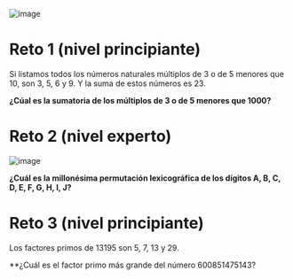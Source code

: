 

![image](https://user-images.githubusercontent.com/91023374/148427909-33c7e61a-a89a-4fd2-af72-25c562ebeccf.png)

# Reto 1 (nivel principiante)

Si listamos todos los números naturales múltiplos de 3 o de 5 menores que 10, son 3, 5, 6 y 9. Y la suma de estos números es 23.

**¿Cúal es la sumatoria de los múltiplos de 3 o de 5 menores que 1000?**

# Reto 2 (nivel experto)

![image](https://user-images.githubusercontent.com/91023374/148430099-ade2ef27-6736-4306-9131-65f0c2094464.png)

**¿Cuál es la millonésima permutación lexicográfica de los dígitos A, B, C, D, E, F, G, H, I, J?**

# Reto 3 (nivel principiante)

Los factores primos de 13195 son 5, 7, 13 y 29.

**¿Cuál es el factor primo más grande del número 600851475143?

